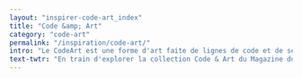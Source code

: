 ```yaml
---
layout: "inspirer-code-art_index"
title: "Code &amp; Art"
category: "code-art"
permalink: "/inspiration/code-art/"
intro: "Le CodeArt est une forme d'art faite de lignes de code et de serveurs. Des artistes développeurs explorent des nouvelles formes d'expression pour libérer leur créativité via la technologie. En utilisant le Web comme toile et le code comme matière première, ils tentent de mettre en scène des installations numériques innovantes, interactives et engageantes. Cette collection d'oeuvres est l'occasion d'ouvrir un espace de partage sur le CodeArt et de recenser les devartistes du moment."
text-twtr: "En train d'explorer la collection Code & Art du Magazine du Webdesign"
---
```

